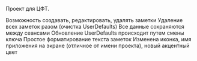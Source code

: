 Проект для ЦФТ.

Возможность создавать, редактировать, удалять заметки
Удаление всех заметок разом (очистка UserDefaults)
Все данные сохраняются между сеансами
Обновление UserDefaults происходит путем смены ключа
Простое форматирование текста заметок
Изменена иконка, имя приложения на экране (отличное от имени проекта), новый акцентный цвет
